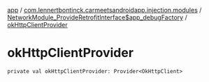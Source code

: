 [app](../../index.md) / [com.lennertbontinck.carmeetsandroidapp.injection.modules](../index.md) / [NetworkModule_ProvideRetrofitInterface$app_debugFactory](index.md) / [okHttpClientProvider](./ok-http-client-provider.md)

# okHttpClientProvider

`private val okHttpClientProvider: Provider<OkHttpClient>`
